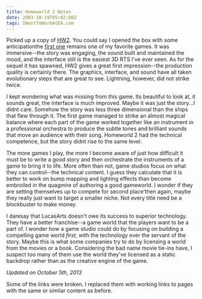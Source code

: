 ```yaml
---
title: Homeworld 2 Notes
date: 2003-10-19T05:02:00Z
tags: IWantToWorkAtEA.com
---
```

Picked up a copy of [HW2][1]. You could say I opened the box with some anticipationthe [first one][2] remains one of my favorite games. It was immersive--the story was engaging, the sound built and maintained the mood, and the interface still is the easiest 3D RTS I've ever seen. As for the sequel it has spawned, HW2 gives a great first impression--the production quality is certainly there. The graphics, interface, and sound have all taken evolutionary steps that are great to see. Lightning, however, did not strike twice.

I kept wondering what was missing from this game. Its beautiful to look at, it sounds great, the interface is much improved. Maybe it was just the story...I didnt care. Somehow the story was less three dimensional than the ships that flew through it. The first game managed to strike an almost magical balance where each part of the game worked together like an instrument in a professional orchestra to produce the subtle tones and brilliant sounds that move an audience with their song. Homeworld 2 had the technical competence, but the story didnt rise to the same level.

The more games I play, the more I become aware of just how difficult it must be to write a good story and then orchestrate the instruments of a game to bring it to life. More often than not, game studios focus on what they can control--the technical content. I guess they calculate that it is better to work on bump mapping and lighting effects than become embroiled in the quagmire of authoring a good gameworld. I wonder if they are setting themselves up to compete for second place'then again, maybe they really just want to target a smaller niche. Not every title need be a blockbuster to make money.

I daresay that LucasArts doesn't owe its success to superior technology. They have a better franchise--a game world that the players want to be a part of. I wonder how a game studio could do by focusing on building a compelling game world *first*, with the technology ever the servant of the story. Maybe this is what some companies try to do by licensing a world from the movies or a book. Considering the bad name movie tie-ins have, I suspect too many of them use the world they've licensed as a static backdrop rather than as the creative engine of the game.

*Updated on October 5th, 2013*

Some of the links were broken. I replaced them with working links to pages with the same or similar content as before.

 [1]: http://en.wikipedia.org/wiki/Homeworld_2
 [2]: http://en.wikipedia.org/wiki/Homeworld

